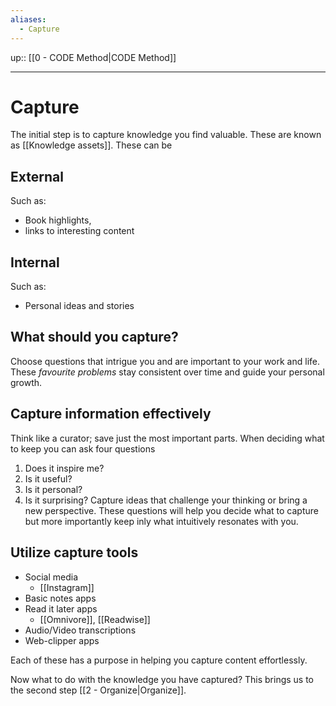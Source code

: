 ```yaml
---
aliases:
  - Capture
---
```

up:: [[0 - CODE Method|CODE Method]]
___
# Capture
The initial step is to capture knowledge you find valuable. These are known as [[Knowledge assets]]. These can be 
## External 
Such as:
- Book highlights, 
- links to interesting content
## Internal
Such as:
- Personal ideas and stories
## What should you capture?
Choose questions that intrigue you and are important to your work and life. These *favourite problems* stay consistent over time and guide your personal growth. 
## Capture information effectively
Think like a curator; save just the most important parts. 
When deciding what to keep you can ask four questions
1. Does it inspire me?
2. Is it useful?
3. Is it personal?
4. Is it surprising?
Capture ideas that challenge your thinking or bring a new perspective. 
These questions will help you decide what to capture but more importantly keep inly what intuitively resonates with you. 
## Utilize capture tools
- Social media
	- [[Instagram]]
- Basic notes apps
- Read it later apps
	- [[Omnivore]], [[Readwise]]
- Audio/Video transcriptions
- Web-clipper apps

Each of these has a purpose in helping you capture content effortlessly. 

Now what to do with the knowledge you have captured?
This brings us to the second step [[2 - Organize|Organize]]. 
